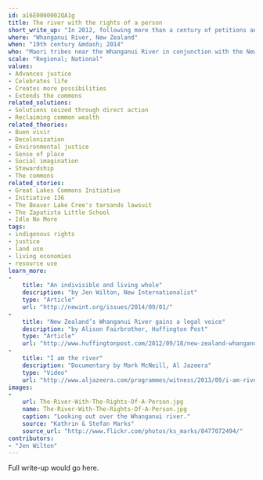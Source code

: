 ```yaml
---
id: a16E0000002QA1g
title: The river with the rights of a person
short_write_up: "In 2012, following more than a century of petitions and legal action by local iwi (Maori tribal group), the Whanganui river in New Zealand was granted the legal status of a person under the name Te Awa Tupua. This legal victory means that the river now enjoys the same rights and responsibilities before the law as people (and corporations!). The New Zealand government has officially recognised the river as a source of great physical and spiritual sustenance to the people who live alongside it. This precedent-setting legal case is the first time the rights of a river have been guaranteed in this way, opening up exciting possibilities for protecting, and changing how we understand our relationship with, the natural world."
where: "Whanganui River, New Zealand"
when: "19th century &mdash; 2014"
who: "Maori tribes near the Whanganui River in conjunction with the New Zealand Government"
scale: "Regional; National"
values:
- Advances justice
- Celebrates life
- Creates more possibilities
- Extends the commons
related_solutions:
- Solutions seized through direct action
- Reclaiming common wealth
related_theories:
- Buen vivir
- Decolonization
- Environmental justice
- Sense of place
- Social imagination
- Stewardship
- The commons
related_stories:
- Great Lakes Commons Initiative
- Initiative 136
- The Beaver Lake Cree's tarsands lawsuit
- The Zapatista Little School
- Idle No More
tags:
- indigenous rights
- justice
- land use
- living economies
- resource use
learn_more:
-
    title: "An indivisible and living whole"
    description: "by Jen Wilton, New Internationalist"
    type: "Article"
    url: "http://newint.org/issues/2014/09/01/"
-
    title: "New Zealand’s Whanganui River gains a legal voice"
    description: "by Alison Fairbrother, Huffington Post"
    type: "Article"
    url: "http://www.huffingtonpost.com/2012/09/18/new-zealand-whanganui-river_n_1894893.html"
-
    title: "I am the river"
    description: "Documentary by Mark McNeill, Al Jazeera"
    type: "Video"
    url: "http://www.aljazeera.com/programmes/witness/2013/09/i-am-river-201392410212172573.html"
images:
-
    url: The-River-With-The-Rights-Of-A-Person.jpg
    name: The-River-With-The-Rights-Of-A-Person.jpg
    caption: "Looking out over the Whanganui river."
    source: "Kathrin & Stefan Marks"
    source_url: "http://www.flickr.com/photos/ks_marks/8477072494/"
contributors:
- "Jen Wilton"
---
```

Full write-up would go here.
